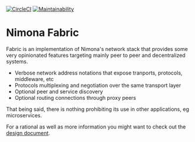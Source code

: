 [![CircleCI](https://circleci.com/gh/nimona/go-nimona-fabric.svg?style=svg)](https://circleci.com/gh/nimona/go-nimona-fabric)
[![Maintainability](https://api.codeclimate.com/v1/badges/96aaae63697e543b9bc9/maintainability)](https://codeclimate.com/github/nimona/go-nimona-fabric/maintainability)

# Nimona Fabric

Fabric is an implementation of Nimona's network stack that provides some very
opinionated features targeting mainly peer to peer and decentralized systems.  

- Verbose network address notations that expose tranports, protocols, middleware, etc
- Protocols multiplexing and negotiation over the same transport layer
- Optional peer and service discovery
- Optional routing connections through proxy peers

That being said, there is nothing prohibiting its use in other applications, 
eg microservices.  

For a rational as well as more information you might want to check out the
[design document](https://github.com/nimona/nimona/blob/master/fabric.md).
